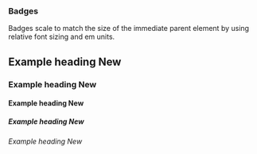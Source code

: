 
### Badges

<p>
  Badges scale to match the size of the immediate parent element by using
  relative font sizing and em units.
</p>

<h2>Example heading <span class="badge badge-secondary px-4">New</span></h2>
<h3>Example heading <span class="badge badge-secondary px-4">New</span></h3>
<h4>Example heading <span class="badge badge-secondary px-4">New</span></h4>
<h5>Example heading <span class="badge badge-secondary px-4">New</span></h5>
<h6>Example heading <span class="badge badge-secondary px-4">New</span></h6>
